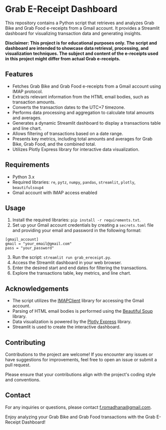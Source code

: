 
# Grab E-Receipt Dashboard

This repository contains a Python script that retrieves and analyzes Grab Bike and Grab Food e-receipts from a Gmail account. It provides a Streamlit dashboard for visualizing transaction data and generating insights.

**Disclaimer: This project is for educational purposes only. The script and dashboard are intended to showcase data retrieval, processing, and visualization techniques. The subject and content of the e-receipts used in this project might differ from actual Grab e-receipts.**

## Features

- Fetches Grab Bike and Grab Food e-receipts from a Gmail account using IMAP protocol.
- Extracts relevant information from the HTML email bodies, such as transaction amounts.
- Converts the transaction dates to the UTC+7 timezone.
- Performs data processing and aggregation to calculate total amounts and averages.
- Generates a dynamic Streamlit dashboard to display a transactions table and line chart.
- Allows filtering of transactions based on a date range.
- Presents key metrics, including total amounts and averages for Grab Bike, Grab Food, and the combined total.
- Utilizes Plotly Express library for interactive data visualization.

## Requirements

- Python 3.x
- Required libraries: `re`, `pytz`, `numpy`, `pandas`, `streamlit`, `plotly`, `beautifulsoup4`
- Gmail account with IMAP access enabled

## Usage

1. Install the required libraries: `pip install -r requirements.txt`.
2. Set up your Gmail account credentials by creating a `secrets.toml` file and providing your email and password in the following format:

```
[gmail_account]
gmail = "your_email@gmail.com"
pass = "your_password"
```

3. Run the script: `streamlit run grab_ereceipt.py`.
4. Access the Streamlit dashboard in your web browser.
5. Enter the desired start and end dates for filtering the transactions.
6. Explore the transactions table, key metrics, and line chart.


## Acknowledgements

- The script utilizes the [IMAPClient](https://imapclient.readthedocs.io/) library for accessing the Gmail account.
- Parsing of HTML email bodies is performed using the [Beautiful Soup](https://www.crummy.com/software/BeautifulSoup/bs4/doc/) library.
- Data visualization is powered by the [Plotly Express](https://plotly.com/python/plotly-express/) library.
- Streamlit is used to create the interactive dashboard.

## Contributing

Contributions to the project are welcome! If you encounter any issues or have suggestions for improvements, feel free to open an issue or submit a pull request.

Please ensure that your contributions align with the project's coding style and conventions.

## Contact

For any inquiries or questions, please contact [f.romadhana@gmail.com](mailto:f.romadhana@gmail.com).

Enjoy analyzing your Grab Bike and Grab Food transactions with the Grab E-Receipt Dashboard!